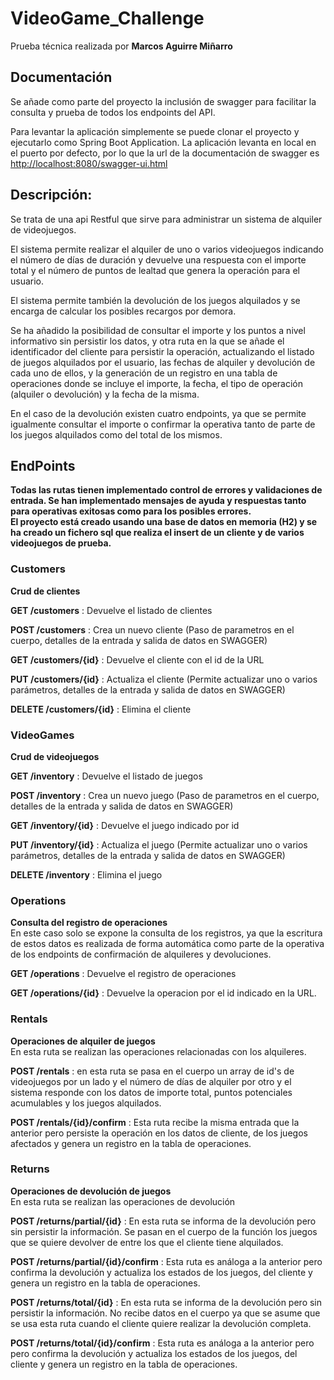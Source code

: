 # VideoGame_Challenge
Prueba técnica realizada por **Marcos Aguirre Miñarro** 

## Documentación
Se añade como parte del proyecto la inclusión de swagger para facilitar la consulta y prueba de todos los endpoints del API.

Para levantar la aplicación simplemente se puede clonar el proyecto y ejecutarlo como Spring Boot Application. La aplicación levanta en local en el puerto por defecto, por lo que la url de la documentación de swagger es <a href="http://localhost:8080/swagger-ui.html" target="_blank">http://localhost:8080/swagger-ui.html</a>



## Descripción: 
Se trata de una api Restful que sirve para administrar un sistema de alquiler de videojuegos.

El sistema permite realizar el alquiler de uno o varios videojuegos indicando el número de días de duración y devuelve una respuesta con el importe total y el número de puntos de lealtad que genera la operación para el usuario.

El sistema permite también la devolución de los juegos alquilados y se encarga de calcular los posibles recargos por demora.

Se ha añadido la posibilidad de consultar el importe y los puntos a nivel informativo sin persistir los datos, y otra ruta en la que se añade el identificador del cliente para persistir la operación, actualizando el listado de juegos alquilados por el usuario, las fechas de alquiler y devolución de cada uno de ellos, y la generación de un registro en una tabla de operaciones donde se incluye el importe, la fecha, el tipo de operación (alquiler o devolución) y la fecha de la misma.

En el caso de la devolución existen cuatro endpoints, ya que se permite igualmente consultar el importe o confirmar la operativa tanto de parte de los juegos alquilados como del total de los mismos. 

## EndPoints
**Todas las rutas tienen implementado control de errores y validaciones de entrada. Se han implementado mensajes de ayuda y respuestas tanto para operativas exitosas como para los posibles errores.** <br>
**El proyecto está creado usando una base de datos en memoria (H2) y se ha creado un fichero sql que realiza el insert de un cliente y de varios videojuegos de prueba.**
### Customers
**Crud de clientes** <br>

**GET /customers** : Devuelve el listado de clientes<br>

**POST /customers** : Crea un nuevo cliente (Paso de parametros en el cuerpo, detalles de la entrada y salida de datos en SWAGGER)<br>

**GET /customers/{id}** : Devuelve el cliente con el id de la URL<br>

**PUT /customers/{id}** : Actualiza el cliente (Permite actualizar uno o varios parámetros, detalles de la entrada y salida de datos en SWAGGER)<br>

**DELETE /customers/{id}** : Elimina el cliente<br>

### VideoGames
**Crud de videojuegos** <br>

**GET /inventory** : Devuelve el listado de juegos<br>

**POST /inventory** : Crea un nuevo juego (Paso de parametros en el cuerpo, detalles de la entrada y salida de datos en SWAGGER)<br>

**GET /inventory/{id}** : Devuelve el juego indicado por id <br>

**PUT /inventory/{id}** : Actualiza el juego (Permite actualizar uno o varios parámetros, detalles de la entrada y salida de datos en SWAGGER)<br>

**DELETE /inventory** : Elimina el juego <br>

### Operations
**Consulta del registro de operaciones** <br>
En este caso solo se expone la consulta de los registros, ya que la escritura de estos datos es realizada de forma automática como parte de la operativa de los endpoints de confirmación de alquileres y devoluciones. <br>

**GET /operations** : Devuelve el registro de operaciones<br>

**GET /operations/{id}** : Devuelve la operacion por el id indicado en la URL. <br>

### Rentals
**Operaciones de alquiler de juegos**<br>
En esta ruta se realizan las operaciones relacionadas con los alquileres.<br>

**POST /rentals** : en esta ruta se pasa en el cuerpo un array de id's de videojuegos por un lado y el número de días de alquiler por otro y el sistema responde con los datos de importe total, puntos potenciales acumulables y los juegos alquilados. <br>

**POST /rentals/{id}/confirm** : Esta ruta recibe la misma entrada que la anterior pero persiste la operación en los datos de cliente, de los juegos afectados y genera un registro en la tabla de operaciones. <br>

### Returns
**Operaciones de devolución de juegos**<br>
En esta ruta se realizan las operaciones de devolución <br>

**POST /returns/partial/{id}** : En esta ruta se informa de la devolución pero sin persistir la información. Se pasan en el cuerpo de la función los juegos que se quiere devolver de entre los que el cliente tiene alquilados. <br>

**POST /returns/partial/{id}/confirm** : Esta ruta es análoga a la anterior pero confirma la devolución y actualiza los estados de los juegos, del cliente y genera un registro en la tabla de operaciones. <br>

**POST /returns/total/{id}** : En esta ruta se informa de la devolución pero sin persistir la información. No recibe datos en el cuerpo ya que se asume que se usa esta ruta cuando el cliente quiere realizar la devolución completa. <br>

**POST /returns/total/{id}/confirm** : Esta ruta es análoga a la anterior pero pero confirma la devolución y actualiza los estados de los juegos, del cliente y genera un registro en la tabla de operaciones. <br> 

